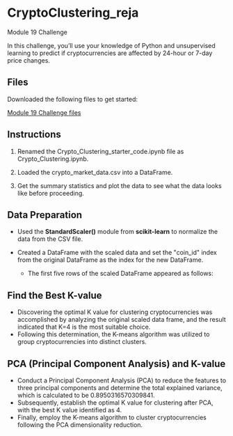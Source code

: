# CryptoClustering_reja
Module 19 Challenge


In this challenge, you’ll use your knowledge of Python and unsupervised learning to predict if cryptocurrencies are affected by 24-hour or 7-day price changes.

## Files ##

Downloaded the following files to get started:

[Module 19 Challenge files](https://bootcampspot.instructure.com/courses/3819/assignments/56654?module_item_id=1000905)

## Instructions ##

1. Renamed the Crypto_Clustering_starter_code.ipynb file as Crypto_Clustering.ipynb.

2. Loaded the crypto_market_data.csv into a DataFrame.

3. Get the summary statistics and plot the data to see what the data looks like before proceeding.


## Data Preparation ##

- Used the **StandardScaler()** module from **scikit-learn** to normalize the data from the CSV file.

- Created a DataFrame with the scaled data and set the "coin_id" index from the original DataFrame as the index for the new DataFrame.

   - The first five rows of the scaled DataFrame appeared as follows:
 
## Find the Best K-value  ##

- Discovering the optimal K value for clustering cryptocurrencies was accomplished by analyzing the original scaled data frame, and the result indicated that K=4 is the most suitable choice.
- Following this determination, the K-means algorithm was utilized to group cryptocurrencies into distinct clusters.

 
## PCA (Principal Component Analysis) and K-value ##

- Conduct a Principal Component Analysis (PCA) to reduce the features to three principal components and determine the total explained variance, which is calculated to be 0.8950316570309841. 
- Subsequently, establish the optimal K value for clustering after PCA, with the best K value identified as 4.
- Finally, employ the K-means algorithm to cluster cryptocurrencies following the PCA dimensionality reduction.

